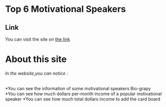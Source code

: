 # Top 6 Motivational Speakers 

## Link 
You can visit the site on [the link](https://gifted-beaver-623a60.netlify.app/)

# About this site

###### In the website,you can notice :

*You can see the information of some motivational speakers Bio-grapy
*You can see how much dollars per-month income of a popular motivational speaker
*You can see how much total dollars income to add the card board
